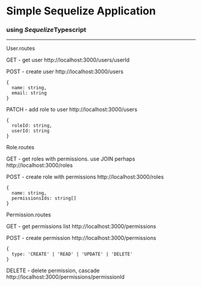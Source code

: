# Simple Sequelize Application
### using *Sequelize***Typescript**

---
User.routes

GET - get user
http://localhost:3000/users/userId

POST - create user
http://localhost:3000/users
```
{
  name: string,
  email: string
}
```
PATCH - add role to user
http://localhost:3000/users
```
{
  roleId: string,
  userId: string
}
```

Role.routes

GET - get roles with permissions. use JOIN perhaps
http://localhost:3000/roles

POST - create role with permissions
http://localhost:3000/roles
```
{
  name: string,
  permissionsIds: string[]
}
```

Permission.routes

GET - get permissions list
http://localhost:3000/permissions

POST - create permission
http://localhost:3000/permissions
```
{
  type: 'CREATE' | 'READ' | 'UPDATE' | 'DELETE'
}
```

DELETE - delete permission, cascade
http://localhost:3000/permissions/permissionId

